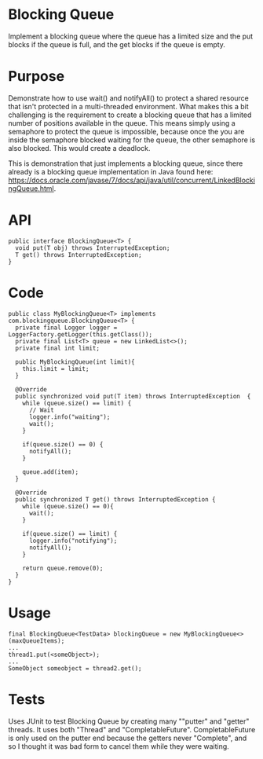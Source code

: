 # Blocking Queue
Implement a blocking queue where the queue has a limited size and the put blocks if the queue is full, and the get blocks if the queue is empty.

# Purpose
Demonstrate how to use wait() and notifyAll() to protect a shared resource that isn't protected in a multi-threaded environment. What makes this a bit challenging is the requirement to create a blocking queue that has a limited number of positions available in the queue. This means simply using a semaphore to protect the queue is impossible, because once the you are inside the semaphore blocked waiting for the queue, the other semaphore is also blocked. This would create a deadlock.

This is demonstration that just implements a blocking queue, since there already is a blocking queue implementation in Java found here: https://docs.oracle.com/javase/7/docs/api/java/util/concurrent/LinkedBlockingQueue.html.

# API
```
public interface BlockingQueue<T> {
  void put(T obj) throws InterruptedException;
  T get() throws InterruptedException;
}
```

# Code
```
public class MyBlockingQueue<T> implements com.blockingqueue.BlockingQueue<T> {
  private final Logger logger = LoggerFactory.getLogger(this.getClass());
  private final List<T> queue = new LinkedList<>();
  private final int limit;

  public MyBlockingQueue(int limit){
    this.limit = limit;
  }

  @Override
  public synchronized void put(T item) throws InterruptedException  {
    while (queue.size() == limit) {
      // Wait
      logger.info("waiting");
      wait();
    }

    if(queue.size() == 0) {
      notifyAll();
    }

    queue.add(item);
  }

  @Override
  public synchronized T get() throws InterruptedException {
    while (queue.size() == 0){
      wait();
    }

    if(queue.size() == limit) {
      logger.info("notifying");
      notifyAll();
    }

    return queue.remove(0);
  }
}
```

# Usage  
```
final BlockingQueue<TestData> blockingQueue = new MyBlockingQueue<>(maxQueueItems);
...  
thread1.put(<someObject>);
...
SomeObject someobject = thread2.get();  
```

# Tests
Uses JUnit to test Blocking Queue by creating many ""putter" and "getter" threads. It uses both "Thread" and "CompletableFuture". CompletableFuture is only used on the putter end because the getters never "Complete", and so I thought it was bad form to cancel them while they were waiting. 

